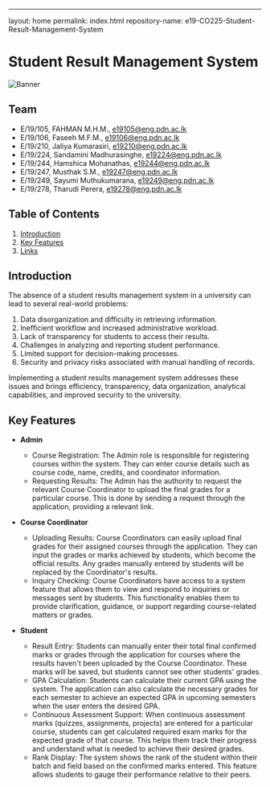 ---
layout: home
permalink: index.html
repository-name: e19-CO225-Student-Result-Management-System

# Student Result Management System

![Banner](https://github.com/sanhaz25/Test01/blob/main/Unleash%20Your%20Potential%2C%20Embrace%20Achievements%20with.png)

## Team
- E/19/105, FAHMAN M.H.M., e19105@eng.pdn.ac.lk
- E/19/106, Faseeh M.F.M., e19106@eng.pdn.ac.lk
- E/19/210, Jaliya Kumarasiri, e19210@eng.pdn.ac.lk
- E/19/224, Sandamini Madhurasinghe, e19224@eng.pdn.ac.lk
- E/19/244, Hamshica Mohanathas, e19244@eng.pdn.ac.lk
- E/19/247, Musthak S.M., e19247@eng.pdn.ac.lk
- E/19/249, Sayumi Muthukumarana, e19249@eng.pdn.ac.lk
- E/19/278, Tharudi Perera, e19278@eng.pdn.ac.lk

## Table of Contents
1. [Introduction](#introduction)
2. [Key Features](#key-features)
3. [Links](#links)

## Introduction

The absence of a student results management system in a university can lead to several real-world problems:
1. Data disorganization and difficulty in retrieving information.
2. Inefficient workflow and increased administrative workload.
3. Lack of transparency for students to access their results.
4. Challenges in analyzing and reporting student performance.
5. Limited support for decision-making processes.
6. Security and privacy risks associated with manual handling of records.
   
Implementing a student results management system addresses these issues and brings efficiency, transparency, data organization, analytical capabilities, and improved security to the university.

## Key Features

- **Admin**
   - Course Registration: The Admin role is responsible for registering courses within the system. They can enter course details such as course code, name, credits, and coordinator information.
   - Requesting Results: The Admin has the authority to request the relevant Course Coordinator to upload the final grades for a particular course. This is done by sending a request through the application, providing a relevant link.

- **Course Coordinator**
   - Uploading Results: Course Coordinators can easily upload final grades for their assigned courses through the application. They can input the grades or marks achieved by students, which become the official results. Any grades manually entered by students will be replaced by the Coordinator's results.
   - Inquiry Checking: Course Coordinators have access to a system feature that allows them to view and respond to inquiries or messages sent by students. This functionality enables them to provide clarification, guidance, or support regarding course-related matters or grades.

- **Student**
   - Result Entry: Students can manually enter their total final confirmed marks or grades through the application for courses where the results haven't been uploaded by the Course Coordinator. These marks will be saved, but students cannot see other students' grades.
   - GPA Calculation: Students can calculate their current GPA using the system. The application can also calculate the necessary grades for each semester to achieve an expected GPA in upcoming semesters when the user enters the desired GPA.
   - Continuous Assessment Support: When continuous assessment marks (quizzes, assignments, projects) are entered for a particular course, students can get calculated required exam marks for the expected grade of that course. This helps them track their progress and understand what is needed to achieve their desired grades.
   - Rank Display: The system shows the rank of the student within their batch and field based on the confirmed marks entered. This feature allows students to gauge their performance relative to their peers.
